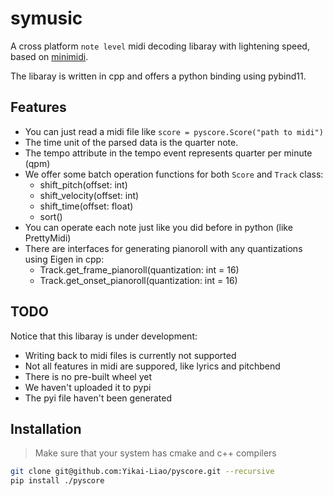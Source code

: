 # symusic

A cross platform `note level` midi decoding libaray with lightening speed, based on [minimidi](https://github.com/lzqlzzq/minimidi/tree/main).

The libaray is written in cpp and offers a python binding using pybind11.

## Features

* You can just read a midi file like `score = pyscore.Score("path to midi")`
* The time unit of the parsed data is the quarter note.
* The tempo attribute in the tempo event represents quarter per minute (qpm)
* We offer some batch operation functions for both `Score` and `Track` class:
  * shift_pitch(offset: int)
  * shift_velocity(offset: int)
  * shift_time(offset: float)
  * sort()
* You can operate each note just like you did before in python (like PrettyMidi)
* There are interfaces for generating pianoroll with any quantizations using Eigen in cpp:
  * Track.get_frame_pianoroll(quantization: int = 16)
  * Track.get_onset_pianoroll(quantization: int = 16)

## TODO

Notice that this libaray is under development:

* Writing back to midi files is currently not supported
* Not all features in midi are suppored, like lyrics and pitchbend
* There is no pre-built wheel yet
* We haven't uploaded it to pypi
* The pyi file haven't been generated

## Installation

> Make sure that your system has cmake and c++ compilers

```bash
git clone git@github.com:Yikai-Liao/pyscore.git --recursive
pip install ./pyscore
```


